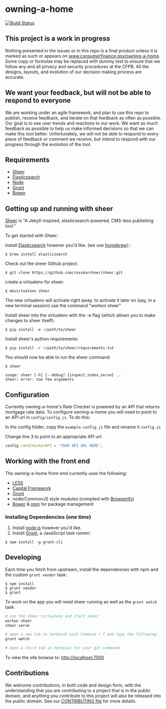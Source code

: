 # owning-a-home

[![Build Status](https://travis-ci.org/cfpb/owning-a-home.svg?branch=master)](https://travis-ci.org/cfpb/owning-a-home)

## This project is a work in progress
Nothing presented in the issues or in this repo is a final product unless it is marked as such or appears on www.consumerfinance.gov/owning-a-home. Some copy or formulas may be replaced with dummy text to ensure that we follow any and all privacy and security procedures at the CFPB. All the designs, layouts, and evolution of our decision making process are accurate. 

## We want your feedback, but will not be able to respond to everyone
We are working under an agile framework, and plan to use this repo to publish, receive feedback, and iterate on that feedback as often as possible. Our goal is to see user trends and reactions to our work. We want as much feedback as possible to help us make informed decisions so that we can make this tool better. Unfortunately, we will not be able to respond to every piece of feedback or comment we receive, but intend to respond with our progress through the evolution of the tool.

## Requirements

- [Sheer](https://github.com/rosskarchner/sheer)
- [Elasticsearch](http://www.elasticsearch.org/)
- [Node](http://nodejs.org/)
- [Grunt](http://gruntjs.com/)
- [Bower](http://bower.io/)

## Getting up and running with sheer

[Sheer](https://github.com/rosskarchner/sheer) is "A Jekyll-inspired, elasticsearch-powered, CMS-less publishing tool."

To get started with Sheer:

Install [Elasticsearch](http://www.elasticsearch.org/) however you'd like. (we use [homebrew](http://brew.sh/))::

```
$ brew install elasticsearch
```

Check out the sheer Github project:
```
$ git clone https://github.com/rosskarchner/sheer.git
```

create a virtualenv for sheer:
```
$ mkvirtualenv sheer
```

The new virtualenv will activate right away. to activate it later on (say, in a new terminal session) use the command "workon sheer"

Install sheer into the virtualenv with the -e flag (which allows you to make changes to sheer itself):

```
$ pip install -e ~/path/to/sheer
```

Install sheer's python requirements:

```
$ pip install -r ~/path/to/sheer/requirements.txt
```

You should now be able to run the sheer command:
```
$ sheer

usage: sheer [-h] [--debug] {inspect,index,serve} ...
sheer: error: too few arguments
```

## Configuration

Currently owning-a-home's Rate Checker is powered by an API that returns mortgage rate data. To configure owning-a-home you will need to point to an API url in `config/config.js`. To do this:

In the config folder, copy the `example-config.js` file and rename it `config.js`

Change line 3 to point to an appropriate API url:

```javascript
config.rateCheckerAPI = 'YOUR API URL HERE';
``` 

## Working with the front end

The owning-a-home front-end currently uses the following:

- [LESS](http://lesscss.org/)
- [Capital Framework](http://cfpb.github.io/capital-framework/)
- [Grunt](http://gruntjs.com/)
- node/CommonJS style modules (compiled with [Browserify](http://browserify.org/))
- [Bower](http://bower.io/) & [npm](https://www.npmjs.org/) for package management

### Installing Dependencies (one time)

1. Install [node.js](http://nodejs.org/) however you'd like.
2. Install [Grunt](http://gruntjs.com/), a JavaScript task runner:

```
$ npm install -g grunt-cli
```

## Developing

Each time you fetch from upstream, install the dependencies with npm and the custom `grunt vendor` task:

```
$ npm install
$ grunt vendor
$ grunt
```

To work on the app you will need sheer running as well as the `grunt watch` task.

```bash
# use the sheer virtualenv and start sheer
workon sheer
sheer serve

# open a new tab in terminal with Command + T and type the following:
grunt watch

# open a third tab in terminal for your git commands
```

To view the site browse to: <http://localhost:7000>

## Contributions
We welcome contributions, in both code and design form, with the understanding that you are contributing to a project that is in the public domain, and anything you contribute to this project will also be released into the public domain. See our [CONTRIBUTING file](https://github.com/cfpb/owning-a-home/blob/master/CONTRIBUTING.md) for more details.
